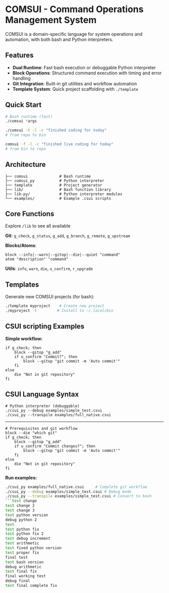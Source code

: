 # COMSUI - Command Operations Management System

COMSUI is a domain-specific language for system operations and automation, with both bash and Python interpreters.

## Features

- **Dual Runtime**: Fast bash execution or debuggable Python interpreter
- **Block Operations**: Structured command execution with timing and error handling
- **Git Integration**: Built-in git utilities and workflow automation
- **Template System**: Quick project scaffolding with `./template`

## Quick Start

```bash
# Bash runtime (fast)
./comsui *args

./comsui -t -l -c "finished coding for today" 
# from repo to bin

comsui -f -l -c "finished live coding for today" 
# from bin to repo
```
## Architecture

```
├── comsui              # Bash runtime
├── comsui_py           # Python interpreter
├── template            # Project generator
├── lib/                # Bash function library
├── lib-py/             # Python interpreter modules
└── examples/           # Example .csui scripts
```

## Core Functions

Explore `/lib` to see all available

**Git**: `g_check`, `g_status`, `g_add`, `g_branch`, `g_remote`, `g_upstream`

**Blocks/Atoms**:
```
block --info|--warn|--gitop|--die|--quiet "command" 
atom "description" "command"
```

**Utils**: `info`, `warn`, `die`, `u_confirm`, `r_upgrade`

## Templates

Generate new COMSUI projects (for bash):

```bash
./template myproject    # Create new project
./myproject -t         # Install to ~/.local/bin
```

## CSUI scripting Examples

**Simple workflow:**
```csui
if g_check; then
    block --gitop "g_add"
    if u_confirm "Commit?"; then
        block --gitop "git commit -m 'Auto commit'"
    fi
else
    die "Not in git repository"
fi
```
## CSUI Language Syntax

```
# Python interpreter (debuggable)
./csui_py --debug examples/simple_test.csui
./csui_py --transpile examples/full_native.csui
```

---

```csui
# Prerequisites and git workflow
block --die "which git"
if g_check; then
    block --gitop "g_add"
    if u_confirm "Commit changes?"; then
        block --gitop "git commit -m 'Auto commit'"
    fi
else
    die "Not in git repository"
fi
```

**Run examples:**
```bash
./csui_py examples/full_native.csui     # Complete git workflow
./csui_py --debug examples/simple_test.csui # Debug mode
./csui_py --transpile examples/simple_test.csui # Convert to bash
```test change
test change 2
test change 3
test python version
debug python 2
test
test python fix
test python fix 2
test debug increment
test arithmetic
test fixed python version
test proper fix
final test
test bash version
debug arithmetic
test final fix
final working test
debug final
test final complete fix
